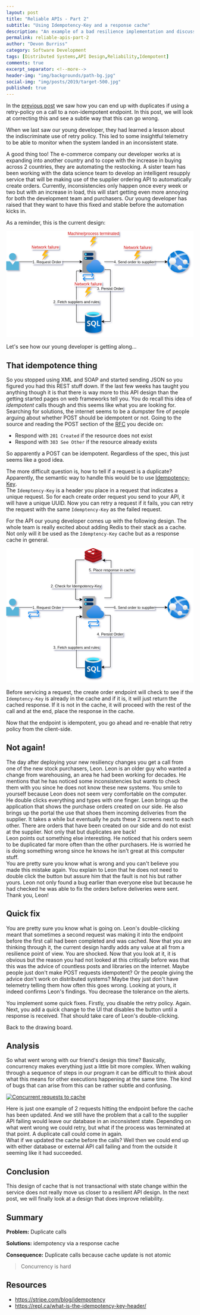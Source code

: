 ```yaml
---
layout: post
title: "Reliable APIs - Part 2"
subtitle: "Using Idempotency-Key and a response cache"
description: "An example of a bad resilience implementation and discussion of the failure modes."
permalink: reliable-apis-part-2
author: "Devon Burriss"
category: Software Development
tags: [Distributed Systems,API Design,Reliability,Idempotent]
comments: true
excerpt_separator: <!--more-->
header-img: "img/backgrounds/path-bg.jpg"
social-img: "img/posts/2019/target-500.jpg"
published: true
---
```

In the [previous post](/reliable-apis-part-1) we saw how you can end up with duplicates if using a retry-policy on a call to a non-idempotent endpoint. In this post, we will look at correcting this and see a subtle way that this can go wrong.
<!--more-->
When we last saw our young developer, they had learned a lesson about the indiscriminate use of retry policy. This led to some insightful telemetry to be able to monitor when the system landed in an inconsistent state. 

A good thing too! The e-commerce company our developer works at is expanding into another country and to cope with the increase in buying across 2 countries, they are automating the restocking. A sister team has been working with the data science team to develop an intelligent resupply service that will be making use of the supplier ordering API to automatically create orders. Currently, inconsistencies only happen once every week or two but with an increase in load, this will start getting even more annoying for both the development team and purchasers. Our young developer has raised that they want to have this fixed and stable before the automation kicks in.

As a reminder, this is the current design:

![Current design](../img/posts/2021/2021-08-22-10-38-55.png)

Let's see how our young developer is getting along...

## That idempotence thing

So you stopped using XML and SOAP and started sending JSON so you figured you had this REST stuff down. If the last few weeks has taught you anything though it is that there is way more to this API design than the getting started pages on web frameworks tell you. You do recall this idea of *idempotent* calls though and this seems like what you are looking for. Searching for solutions, the internet seems to be a dumpster fire of people arguing about whether POST should be idempotent or not. Going to the source and reading the POST section of the [RFC](https://datatracker.ietf.org/doc/html/rfc7231#section-4.3.3) you decide on:

- Respond with `201 Created` if the resource does not exist
- Respond with `303 See Other` if the resource already exists

So apparently a POST can be idempotent. Regardless of the spec, this just seems like a good idea.

The more difficult question is, how to tell if a request is a duplicate? Apparently, the semantic way to handle this would be to use [Idempotency-Key](https://tools.ietf.org/id/draft-idempotency-header-01.html).  
The `Idemptency-Key` is a header you place in a request that indicates a unique request. So for each create order request you send to your API, it will have a unique UUID. Now you can retry a request if it fails, you can retry the request with the same `Idemptency-Key` as the failed request.

For the API our young developer comes up with the following design. The whole team is really excited about adding Redis to their stack as a cache. Not only will it be used as the `Idemptency-Key` cache but as a response cache in general.

![With cache](../img/posts/2021/2021-08-23-06-19-59.png)

Before servicing a request, the create order endpoint will check to see if the `Idemptency-Key` is already in the cache and if it is, it will just return the cached response. If it is not in the cache, it will proceed with the rest of the call and at the end, place the response in the cache.

Now that the endpoint is idempotent, you go ahead and re-enable that retry policy from the client-side.

## Not again!

The day after deploying your new resiliency changes you get a call from one of the new stock purchasers, Leon. Leon is an older guy who wanted a change from warehousing, an area he had been working for decades. He mentions that he has noticed some inconsistencies but wants to check them with you since he does not know these new systems. You smile to yourself because Leon does not seem very comfortable on the computer. He double clicks everything and types with one finger. Leon brings up the application that shows the purchase orders created on our side. He also brings up the portal the use that shoes them incoming deliveries from the supplier. It takes a while but eventually he puts these 2 screens next to each other. There are orders that have been created on our side and do not exist at the supplier. Not only that but duplicates are back!  
Leon points out something else interesting. He noticed that his orders seem to be duplicated far more often than the other purchasers. He is worried he is doing something wrong since he knows he isn't great at this computer stuff.  
You are pretty sure you know what is wrong and you can't believe you made this mistake again. You explain to Leon that he does not need to double click the button but assure him that the fault is not his but rather yours. Leon not only found a bug earlier than everyone else but because he had checked he was able to fix the orders before deliveries were sent. Thank you, Leon!

## Quick fix

You are pretty sure you know what is going on. Leon's double-clicking meant that sometimes a second request was making it into the endpoint before the first call had been completed and was cached. Now that you are thinking through it, the current design hardly adds any value at all from a resilience point of view. You are shocked. Now that you look at it, it is obvious but the reason you had not looked at this critically before was that this was the advice of countless posts and libraries on the internet. Maybe people just don't make POST requests idempotent? Or the people giving the advice don't work on distributed systems? Maybe they just don't have telemetry telling them how often this goes wrong. Looking at yours, it indeed confirms Leon's findings. You decrease the tolerance on the alerts.

You implement some quick fixes. Firstly, you disable the retry policy. Again. Next, you add a quick change to the UI that disables the button until a response is received. That should take care of Leon's double-clicking.

Back to the drawing board.

## Analysis

So what went wrong with our friend's design this time? Basically, concurrency makes everything just a little bit more complex. When walking through a sequence of steps in our program it can be difficult to think about what this means for other executions happening at the same time. The kind of bugs that can arise from this can be rather subtle and confusing.

[![Concurrent requests to cache](https://mermaid.ink/img/eyJjb2RlIjoic2VxdWVuY2VEaWFncmFtXG4gICAgQ2xpZW50LT4-K0FQSTogQ3JlYXRlIG9yZGVyIHJlcXVlc3QgW29yaWddXG4gICAgQVBJLT4-K0NhY2hlIDogQ2hlY2sgZm9yIElkZW1wb3RlbmN5LUtleSBbb3JpZ11cbiAgICBDYWNoZS0-Pi1BUEkgOiBObyBrZXkgZm91bmQgW29yaWddXG4gICAgQ2xpZW50LT4-QVBJOiBEdXBsaWNhdGUgY3JlYXRlIG9yZGVyIHJlcXVlc3QgW2R1cF1cbiAgICBBUEktPj4rQ2FjaGUgOiBDaGVjayBmb3IgSWRlbXBvdGVuY3ktS2V5IFtkdXBdXG4gICAgQ2FjaGUtPj4tQVBJIDogTm8ga2V5IGZvdW5kIFtkdXBdXG4gICAgQVBJLT4-REIgOiBQZXJzaXN0IHJlY29yZCBbb3JpZ11cbiAgICBBUEktPj5TdXBwbGllciBBUEkgOiBTZW5kIG9yZGVyIFtvcmlnXVxuICAgIEFQSS0-PkRCIDogUGVyc2lzdCByZWNvcmQgW2R1cF1cbiAgICBBUEktPj5TdXBwbGllciBBUEkgOiBTZW5kIG9yZGVyIFtkdXBdXG4gICAgQVBJLT4-Q2FjaGUgOiBVcGRhdGUgY2FjaGUgW29yaWddXG4gICAgQVBJLT4-Q2FjaGUgOiBVcGRhdGUgY2FjaGUgW2R1cF1cbiAgICBBUEktLT4-Q2xpZW50OiBPcmRlciBjcmVhdGVkIHJlc3BvbnNlIFtvcmlnXVxuICAgIEFQSS0tPj4tQ2xpZW50OiBPcmRlciBjcmVhdGVkIHJlc3BvbnNlIFtkdXBdXG4gICAgIiwibWVybWFpZCI6eyJ0aGVtZSI6ImRlZmF1bHQifSwidXBkYXRlRWRpdG9yIjpmYWxzZSwiYXV0b1N5bmMiOnRydWUsInVwZGF0ZURpYWdyYW0iOmZhbHNlfQ)](https://mermaid-js.github.io/mermaid-live-editor/edit/##eyJjb2RlIjoic2VxdWVuY2VEaWFncmFtXG4gICAgQ2xpZW50LT4-K0FQSTogQ3JlYXRlIG9yZGVyIHJlcXVlc3QgW29yaWddXG4gICAgQVBJLT4-K0NhY2hlIDogQ2hlY2sgZm9yIElkZW1wb3RlbmN5LUtleSBbb3JpZ11cbiAgICBDYWNoZS0-Pi1BUEkgOiBObyBrZXkgZm91bmQgW29yaWddXG4gICAgQ2xpZW50LT4-QVBJOiBEdXBsaWNhdGUgY3JlYXRlIG9yZGVyIHJlcXVlc3QgW2R1cF1cbiAgICBBUEktPj4rQ2FjaGUgOiBDaGVjayBmb3IgSWRlbXBvdGVuY3ktS2V5IFtkdXBdXG4gICAgQ2FjaGUtPj4tQVBJIDogTm8ga2V5IGZvdW5kIFtkdXBdXG4gICAgQVBJLT4-REIgOiBQZXJzaXN0IHJlY29yZCBbb3JpZ11cbiAgICBBUEktPj5TdXBwbGllciBBUEkgOiBTZW5kIG9yZGVyIFtvcmlnXVxuICAgIEFQSS0-PkRCIDogUGVyc2lzdCByZWNvcmQgW2R1cF1cbiAgICBBUEktPj5TdXBwbGllciBBUEkgOiBTZW5kIG9yZGVyIFtkdXBdXG4gICAgQVBJLT4-Q2FjaGUgOiBVcGRhdGUgY2FjaGUgW29yaWddXG4gICAgQVBJLT4-Q2FjaGUgIDogVXBkYXRlIGNhY2hlIFtkdXBdXG4gICAgQVBJLS0-PkNsaWVudDogT3JkZXIgY3JlYXRlZCByZXNwb25zZSBbb3JpZ11cbiAgICBBUEktLT4-LUNsaWVudDogT3JkZXIgY3JlYXRlZCByZXNwb25zZSBbZHVwXVxuICAgICIsIm1lcm1haWQiOiJ7XG4gIFwidGhlbWVcIjogXCJkZWZhdWx0XCJcbn0iLCJ1cGRhdGVFZGl0b3IiOmZhbHNlLCJhdXRvU3luYyI6dHJ1ZSwidXBkYXRlRGlhZ3JhbSI6ZmFsc2V9)

Here is just one example of 2 requests hitting the endpoint before the cache has been updated. And we still have the problem that a call to the supplier API failing would leave our database in an inconsistent state. Depending on what went wrong we could retry, but what if the process was terminated at that point. A duplicate call could come in again.  
What if we updated the cache before the calls? Well then we could end up with either database or external API call failing and from the outside it seeming like it had succeeded.

## Conclusion

This design of cache that is not transactional with state change within the service does not really move us closer to a resilient API design. In the next post, we will finally look at a design that does improve reliability.

## Summary

**Problem:** Duplicate calls

**Solutions:** idempotency via a response cache

**Consequence:** Duplicate calls because cache update is not atomic

> Concurrency is hard

## Resources

- https://stripe.com/blog/idempotency
- https://repl.ca/what-is-the-idempotency-key-header/
